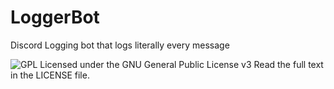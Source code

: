 # LoggerBot
Discord Logging bot that logs literally every message

![GPL](https://www.gnu.org/graphics/gplv3-with-text-136x68.png)
Licensed under the GNU General Public License v3
Read the full text in the LICENSE file.
